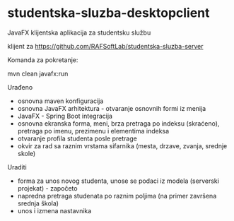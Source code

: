 # studentska-sluzba-desktopclient
JavaFX klijentska aplikacija za studentsku službu

klijent za https://github.com/RAFSoftLab/studentska-sluzba-server 

Komanda za pokretanje:

mvn clean javafx:run 


Urađeno

- osnovna maven konfiguracija
- osnovna JavaFX arhitektura - otvaranje osnovnih formi iz menija
- JavaFX - Spring Boot integracija
- osnovna ekranska forma, meni,  brza pretraga po indeksu (skraćeno), pretraga po imenu, prezimenu i elementima indeksa
- otvaranje profila studenta posle pretrage
- okvir za rad sa raznim vrstama sifarnika (mesta, drzave, zvanja, srednje skole)

Uraditi

- forma za unos novog studenta, unose se podaci iz modela (serverski projekat) - započeto
- napredna pretraga studenata po raznim poljima (na primer završena srednja škola)
- unos i izmena nastavnika



